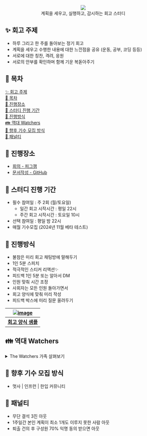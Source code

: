 <div align="center">
  <img src="https://capsule-render.vercel.app/api?type=waving&color=auto&width=100%&height=150&section=header&text=The%20Watch%20Study&fontSize=42" >
</div>
<div align="center">계획을 세우고, 실행하고, 감시하는 회고 스터디</div>

## ✨ 회고 주제

- 하루 그리고 한 주를 돌아보는 정기 회고
- 계획을 세우고 수행한 내용에 대한 느낀점을 공유 (운동, 공부, 코딩 등등)
- 서로에 대한 칭찬, 격려, 응원
- 서로의 안부를 확인하며 함께 기운 복돋아주기

## 📝 목차

[✨ 회고 주제](#-회고-주제) <br>
[📝 목차](#-목차) <br>
[🚩 진행장소](#-진행장소) <br>
[🚀 스터디 진행 기간](#-스터디-진행-기간) <br>
[🎉 진행방식](#-진행방식) <br>
[👪 역대 Watchers](#-역대-watchers) <br>
[💚 향후 기수 모집 방식](#-향후-기수-모집-방식) <br>
[🚨 패널티](#-패널티)

## 🚩 진행장소

- [회의 - 피그잼](https://www.figma.com/board/QxmmafHvfI8GnEqjQj1dsv/Watchers-%ED%9A%8C%EA%B3%A0%EB%B0%A9?node-id=0-1&node-type=canvas&t=vqbvkrspDyPC1jgv-0)
- [문서작성 - GitHub](https://github.com/NINI-Bros/Watch)

## 🚀 스터디 진행 기간

- 필수 참여일 : 주 2회 (월/토요일)
  - 일간 회고 시작시간 : 평일 22시
  - 주간 회고 시작시간 : 토요일 10시
- 선택 참여일 : 평일 밤 22시
- 매월 기수모집 (2024년 11월 베타 테스트)

## 🎉 진행방식

- 불참은 미리 회고 채팅방에 말해두기
- 1인 5분 스피치
- 적극적인 스티커 리액션✨
- 피드백 1인 5분 또는 알아서 DM
- 인원 맞춰 시간 조정
- 사회자는 모든 인원 돌아가면서
- 회고 양식에 맞춰 미리 작성
- 피드백 박스에 미리 질문 올려두기

<a href="https://github.com/The-Front-Watchers/WATCH_Retrospect/blob/main/Templete/templete.md">

| ![image](https://github.com/user-attachments/assets/78346392-0fa3-459b-8680-2d79b7a9cbb2) |
| :---------------------------------------------------------------------------------------: |
|                                    **회고 양식 샘플**                                     |

</a>

## 👪 역대 Watchers

<details><summary>The Watchers 가족 살펴보기</summary>

|    월     |                                                                         운영진                                                                         |                                                                      운영진                                                                      |                                                                        회고원                                                                         |                                                                        회고원                                                                         |                                                                      회고원                                                                       | 회고원                                                                                                                                            |
| :-------: | :----------------------------------------------------------------------------------------------------------------------------------------------------: | :----------------------------------------------------------------------------------------------------------------------------------------------: | :---------------------------------------------------------------------------------------------------------------------------------------------------: | :---------------------------------------------------------------------------------------------------------------------------------------------------: | :-----------------------------------------------------------------------------------------------------------------------------------------------: | ------------------------------------------------------------------------------------------------------------------------------------------------- |
| 24년 11월 | <a href='https://github.com/redcontroller'><img width='150' src='https://github.com/user-attachments/assets/bc79a85b-3fe7-487f-9f2e-a4e99d88e2ee'></a> | <a href='https://github.com/ryungom'><img width='150' src='https://github.com/user-attachments/assets/49fb5b54-1fdb-43f3-8244-c37c1cfb4252'></a> | <a href='https://github.com/hardy-is-cat'><img width='150' src='https://github.com/user-attachments/assets/4dcad87f-f29a-440e-a432-676ffcb5b226'></a> |   <a href='https://github.com/merrybmc'><img width='150' src='https://github.com/user-attachments/assets/dda4b7bf-ef3d-4c2c-984b-f9827e7679dc'></a>   | <a href='https://github.com/zldnlto'><img width='150' src='https://github.com/user-attachments/assets/ae9049d3-94e5-406e-af53-99072af90301'></a>  |
| 24년 12월 | <a href='https://github.com/redcontroller'><img width='150' src='https://github.com/user-attachments/assets/bc79a85b-3fe7-487f-9f2e-a4e99d88e2ee'></a> | <a href='https://github.com/ryungom'><img width='150' src='https://github.com/user-attachments/assets/49fb5b54-1fdb-43f3-8244-c37c1cfb4252'></a> | <a href='https://github.com/hardy-is-cat'><img width='150' src='https://github.com/user-attachments/assets/4dcad87f-f29a-440e-a432-676ffcb5b226'></a> | <a href='https://github.com/LeemJungHoon'><img width='150' src='https://github.com/user-attachments/assets/11fce973-e85e-4cce-be1c-817773f91c47'></a> | <a href='https://github.com/heegenie'><img width='150' src='https://github.com/user-attachments/assets/8e885389-079c-40fb-a965-93d70256982e'></a> |
| 25년 01월 | <a href='https://github.com/redcontroller'><img width='150' src='https://github.com/user-attachments/assets/bc79a85b-3fe7-487f-9f2e-a4e99d88e2ee'></a> | <a href='https://github.com/ryungom'><img width='150' src='https://github.com/user-attachments/assets/49fb5b54-1fdb-43f3-8244-c37c1cfb4252'></a> | <a href='https://github.com/hardy-is-cat'><img width='150' src='https://github.com/user-attachments/assets/4dcad87f-f29a-440e-a432-676ffcb5b226'></a> | <a href='https://github.com/LeemJungHoon'><img width='150' src='https://github.com/user-attachments/assets/11fce973-e85e-4cce-be1c-817773f91c47'></a> | <a href='https://github.com/heegenie'><img width='150' src='https://github.com/user-attachments/assets/8e885389-079c-40fb-a965-93d70256982e'></a> | <a href='https://github.com/yyejin00'><img width='150' src='https://github.com/user-attachments/assets/8e885389-079c-40fb-a965-93d70256982e'></a> |

</details>

## 💚 향후 기수 모집 방식

- 멋사 | 인프런 | 한입 커뮤니티

## 🚨 패널티

- 무단 결석 3진 아웃
- 1주일간 본인 계획이 최소 1개도 이루지 못한 사람 아웃
- 퇴출 건의 후 구성원 70% 익명 동의 받으면 아웃
